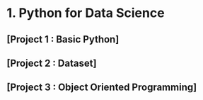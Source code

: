 # 1. Python for Data Science
## [Project 1 : Basic Python]
## [Project 2 : Dataset]
## [Project 3 : Object Oriented Programming]
